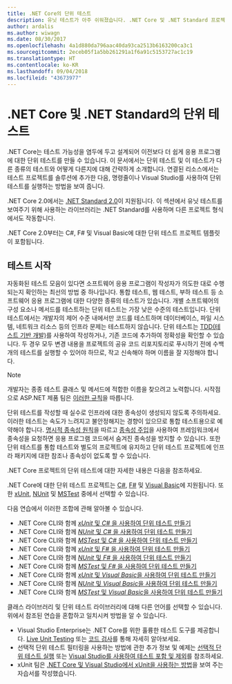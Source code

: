 ```yaml
---
title: .NET Core의 단위 테스트
description: 유닛 테스트가 아주 쉬워졌습니다. .NET Core 및 .NET Standard 프로젝트에서 유닛 테스트를 사용하는 방법을 참조하세요.
author: ardalis
ms.author: wiwagn
ms.date: 08/30/2017
ms.openlocfilehash: 4a1d880da796aac40da93ca2513b6163200ca3c1
ms.sourcegitcommit: 2eceb05f1a5bb261291a1f6a91c5153727ac1c19
ms.translationtype: HT
ms.contentlocale: ko-KR
ms.lasthandoff: 09/04/2018
ms.locfileid: "43673977"
---
```

# <a name="unit-testing-in-net-core-and-net-standard"></a>.NET Core 및 .NET Standard의 단위 테스트

.NET Core는 테스트 가능성을 염두에 두고 설계되어 이전보다 더 쉽게 응용 프로그램에 대한 단위 테스트를 만들 수 있습니다. 이 문서에서는 단위 테스트 및 이 테스트가 다른 종류의 테스트와 어떻게 다른지에 대해 간략하게 소개합니다. 연결된 리소스에서는 테스트 프로젝트를 솔루션에 추가한 다음, 명령줄이나 Visual Studio를 사용하여 단위 테스트를 실행하는 방법을 보여 줍니다.

.NET Core 2.0에서는 [.NET Standard 2.0](../../standard/net-standard.md)이 지원됩니다. 이 섹션에서 유닛 테스트를 보여주기 위해 사용하는 라이브러리는 .NET Standard를 사용하며 다른 프로젝트 형식에서도 작동합니다.

.NET Core 2.0부터는 C#, F# 및 Visual Basic에 대한 단위 테스트 프로젝트 템플릿이 포함됩니다.

## <a name="getting-started-with-testing"></a>테스트 시작

자동화된 테스트 모음이 있다면 소프트웨어 응용 프로그램이 작성자가 의도한 대로 수행되는지 확인하는 최선의 방법 중 하나입니다. 통합 테스트, 웹 테스트, 부하 테스트 등 소프트웨어 응용 프로그램에 대한 다양한 종류의 테스트가 있습니다. 개별 소프트웨어의 구성 요소나 메서드를 테스트하는 단위 테스트는 가장 낮은 수준의 테스트입니다. 단위 테스트에서는 개발자의 제어 수준 내에서만 코드를 테스트하며 데이터베이스, 파일 시스템, 네트워크 리소스 등의 인프라 문제는 테스트하지 않습니다. 단위 테스트는 [TDD(테스트 기반 개발)](http://deviq.com/test-driven-development/)를 사용하여 작성하거나, 기존 코드에 추가하여 정확성을 확인할 수 있습니다. 두 경우 모두 변경 내용을 프로젝트의 공유 코드 리포지토리로 푸시하기 전에 수백 개의 테스트를 실행할 수 있어야 하므로, 작고 신속해야 하며 이름을 잘 지정해야 합니다.

> [!NOTE]
> 개발자는 종종 테스트 클래스 및 메서드에 적합한 이름을 찾으려고 노력합니다. 시작점으로 ASP.NET 제품 팀은 [이러한 규칙](https://github.com/aspnet/Home/wiki/Engineering-guidelines#unit-tests-and-functional-tests)을 따릅니다.

단위 테스트를 작성할 때 실수로 인프라에 대한 종속성이 생성되지 않도록 주의하세요. 이러한 테스트는 속도가 느려지고 불안정해지는 경향이 있으므로 통합 테스트용으로 예약해야 합니다. [명시적 종속성 원칙](http://deviq.com/explicit-dependencies-principle/)을 따르고 [종속성 주입](/aspnet/core/fundamentals/dependency-injection)을 사용하여 프레임워크에서 종속성을 요청하면 응용 프로그램 코드에서 숨겨진 종속성을 방지할 수 있습니다. 또한 단위 테스트를 통합 테스트와 별도의 프로젝트에 유지하고 단위 테스트 프로젝트에 인프라 패키지에 대한 참조나 종속성이 없도록 할 수 있습니다.

.NET Core 프로젝트의 단위 테스트에 대한 자세한 내용은 다음을 참조하세요.

.NET Core에 대한 단위 테스트 프로젝트는 [C#](../../csharp/index.md), [F#](../../fsharp/index.md) 및 [Visual Basic](../../visual-basic/index.md)에 지원됩니다. 또한 [xUnit](http://xunit.github.io), [NUnit](http://nunit.org) 및 [MSTest](https://github.com/Microsoft/vstest-docs) 중에서 선택할 수 있습니다.

다음 연습에서 이러한 조합에 관해 알아볼 수 있습니다.

* .NET Core CLI와 함께 [*xUnit* 및 *C#* 을 사용하여 단위 테스트 만들기](unit-testing-with-dotnet-test.md)
* .NET Core CLI와 함께 [*NUnit* 및 *C#* 을 사용하여 단위 테스트 만들기](unit-testing-with-nunit.md)
* .NET Core CLI와 함께 [*MSTest* 및 *C#* 을 사용하여 단위 테스트 만들기](unit-testing-with-mstest.md)
* .NET Core CLI와 함께 [*xUnit* 및 *F#* 을 사용하여 단위 테스트 만들기](unit-testing-fsharp-with-dotnet-test.md)
* .NET Core CLI와 함께 [*NUnit* 및 *F#* 을 사용하여 단위 테스트 만들기](unit-testing-fsharp-with-nunit.md)
* .NET Core CLI와 함께 [*MSTest* 및 *F#* 을 사용하여 단위 테스트 만들기](unit-testing-fsharp-with-mstest.md)
* .NET Core CLI와 함께 [*xUnit* 및 *Visual Basic*을 사용하여 단위 테스트 만들기](unit-testing-visual-basic-with-dotnet-test.md)
* .NET Core CLI와 함께 [*NUnit* 및 *Visual Basic*을 사용하여 단위 테스트 만들기](unit-testing-visual-basic-with-nunit.md)
* .NET Core CLI와 함께 [*MSTest* 및 *Visual Basic*을 사용하여 단위 테스트 만들기](unit-testing-visual-basic-with-mstest.md)

클래스 라이브러리 및 단위 테스트 라이브러리에 대해 다른 언어를 선택할 수 있습니다. 위에서 참조된 연습을 혼합하고 일치시켜 방법을 알 수 있습니다.

* Visual Studio Enterprise는 .NET Core를 위한 훌륭한 테스트 도구를 제공합니다. [Live Unit Testing](/visualstudio/test/live-unit-testing) 또는 [ 코드 검사](https://github.com/Microsoft/vstest-docs/blob/master/docs/analyze.md#working-with-code-coverage)를 통해 자세히 알아보세요.
* 선택적 단위 테스트 필터링을 사용하는 방법에 관한 추가 정보 및 예제는 [선택적 단위 테스트 실행](selective-unit-tests.md) 또는 [Visual Studio를 사용하여 테스트 포함 및 제외](/visualstudio/test/live-unit-testing#include-and-exclude-test-projects-and-test-methods)를 참조하세요.
* xUnit 팀은 [.NET Core 및 Visual Studio에서 xUnit을 사용하는 방법](http://xunit.github.io/docs/getting-started-dotnet-core.html)을 보여 주는 자습서를 작성했습니다.
